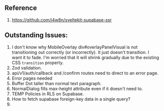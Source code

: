 ## Reference
1. https://github.com/j4w8n/sveltekit-supabase-ssr

## Outstanding Issues:
1. I don't know why MobileOverlay div#overlayPanelVisual is not transitioning out correctly (or incorrectly). It just doesn't transition. I want it to fade. I'm worried that it will shrink gradually due to the existing CSS `transition` property.
2. Zod validation.
3. api/v1/auth/callback and /confirm routes need to direct to an error page.
4. Error pages needed
5. Buffer Dot taller than normal text paragraph.
6. NormalDialog fills max-height attribute even if it doesn't need to.
7. TEMP Policies in RLS on Supabase.
8. How to fetch supabase foreign-key data in a single query?
9. 